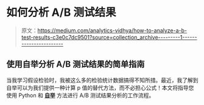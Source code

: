 # 如何分析 A/B 测试结果

> 原文：<https://medium.com/analytics-vidhya/how-to-analyze-a-b-test-results-c3e0c7dc9501?source=collection_archive---------1----------------------->

## 使用自举分析 A/B 测试结果的简单指南

当我学习假设检验时，我被这么多的检验统计数据搞得不知所措。最近，我了解到自举可以为我们提供一种计算 p 值的替代方法，而不必担心公式！本文将指导您使用 Python 和 [**自举**](https://en.wikipedia.org/wiki/Bootstrapping_(statistics)) 方法进行 A/B 测试结果分析的工作流程。
